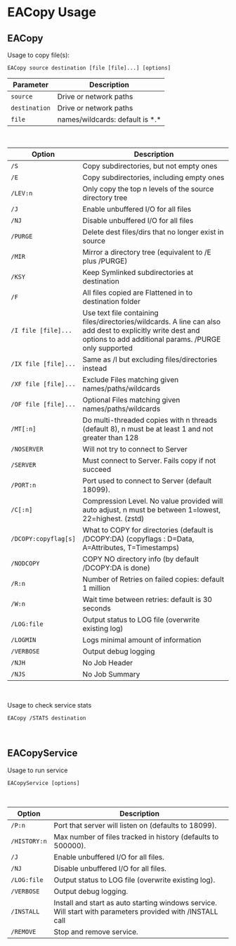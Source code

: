 # EACopy Usage

## EACopy

Usage to copy file(s):
```
EACopy source destination [file [file]...] [options]
```

Parameter | Description
--- | ---
```source ``` | Drive or network paths
```destination``` | Drive or network paths  
```file``` | names/wildcards: default is \*.*  
<br>

Option | Description
--- | ---
```/S``` | Copy subdirectories, but not empty ones  
```/E``` | Copy subdirectories, including empty ones  
```/LEV:n``` | Only copy the top n levels of the source directory tree  
```/J``` | Enable unbuffered I/O for all files  
```/NJ``` | Disable unbuffered I/O for all files  
```/PURGE``` | Delete dest files/dirs that no longer exist in source  
```/MIR``` | Mirror a directory tree (equivalent to /E plus /PURGE)  
```/KSY``` | Keep Symlinked subdirectories at destination  
```/F``` | All files copied are Flattened in to destination folder  
```/I file [file]...``` | Use text file containing files/directories/wildcards. A line can also add dest to explicitly write dest and options to add additional params. /PURGE only supported  
```/IX file [file]...``` | Same as /I but excluding files/directories instead
```/XF file [file]...``` | Exclude Files matching given names/paths/wildcards  
```/OF file [file]...``` | Optional Files matching given names/paths/wildcards  
```/MT[:n]``` | Do multi-threaded copies with n threads (default 8), n must be at least 1 and not greater than 128  
```/NOSERVER``` | Will not try to connect to Server  
```/SERVER``` | Must connect to Server. Fails copy if not succeed
```/PORT:n``` | Port used to connect to Server (default 18099).
```/C[:n]``` | Compression Level. No value provided will auto adjust, n must be between 1=lowest, 22=highest. (zstd) 
```/DCOPY:copyflag[s]``` | What to COPY for directories (default is /DCOPY:DA) (copyflags : D=Data, A=Attributes, T=Timestamps)  
```/NODCOPY``` | COPY NO directory info (by default /DCOPY:DA is done)  
```/R:n``` | Number of Retries on failed copies: default 1 million  
```/W:n``` | Wait time between retries: default is 30 seconds  
```/LOG:file``` | Output status to LOG file (overwrite existing log)  
```/LOGMIN``` | Logs minimal amount of information  
```/VERBOSE``` | Output debug logging  
```/NJH``` | No Job Header  
```/NJS``` | No Job Summary
<br>

Usage to check service stats
```
EACopy /STATS destination
```  
<br>

## EACopyService

Usage to run service
 ```
 EACopyService [options]
 ```
 <br>
 
Option | Description
--- | ---
 ```/P:n ``` | Port that server will listen on (defaults to 18099).
```/HISTORY:n``` | Max number of files tracked in history (defaults to 500000).
```/J``` | Enable unbuffered I/O for all files.
```/NJ``` | Disable unbuffered I/O for all files.
```/LOG:file``` | Output status to LOG file (overwrite existing log).
```/VERBOSE``` | Output debug logging.
```/INSTALL``` | Install and start as auto starting windows service. Will start with parameters provided with /INSTALL call
```/REMOVE``` | Stop and remove service.
